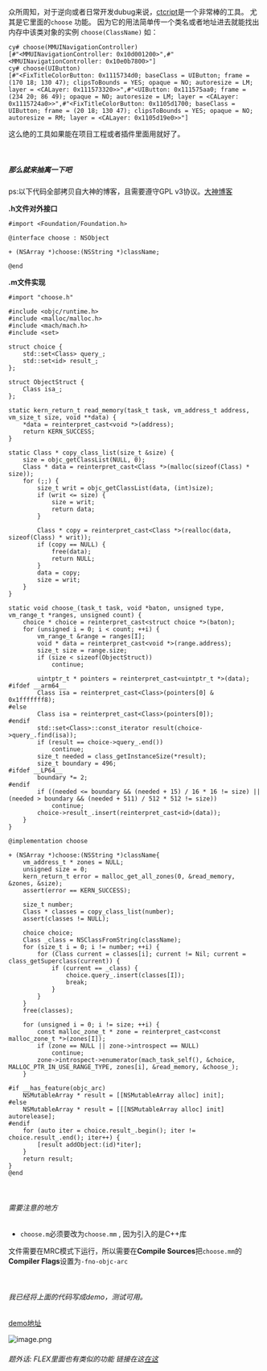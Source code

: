 
众所周知，对于逆向或者日常开发dubug来说，[ctcript](https://www.jianshu.com/p/de0beb21fb52)是一个非常棒的工具。
尤其是它里面的```choose``` 功能。
因为它的用法简单传一个类名或者地址进去就能找出内存中该类对象的实例
```choose(ClassName)```
如：
```
cy# choose(MMUINavigationController)
[#"<MMUINavigationController: 0x10d001200>",#"<MMUINavigationController: 0x10e0b7800>"]
cy# choose(UIButton)
[#"<FixTitleColorButton: 0x1115734d0; baseClass = UIButton; frame = (170 18; 130 47); clipsToBounds = YES; opaque = NO; autoresize = LM; layer = <CALayer: 0x111573320>>",#"<UIButton: 0x111575aa0; frame = (234 20; 86 49); opaque = NO; autoresize = LM; layer = <CALayer: 0x1115724a0>>",#"<FixTitleColorButton: 0x1105d1700; baseClass = UIButton; frame = (20 18; 130 47); clipsToBounds = YES; opaque = NO; autoresize = RM; layer = <CALayer: 0x1105d19e0>>"]
```

这么绝的工具如果能在项目工程或者插件里面用就好了。

<br>

##### 那么就来抽离一下吧
ps:以下代码全部拷贝自大神的博客，且需要遵守GPL v3协议。[大神博客](https://await.moe/2015/07/抽离cycript的choose功能/)

 **.h文件对外接口**
```
#import <Foundation/Foundation.h>

@interface choose : NSObject

+ (NSArray *)choose:(NSString *)className;

@end
```

 **.m文件实现**
```
#import "choose.h"
 
#include <objc/runtime.h>
#include <malloc/malloc.h>
#include <mach/mach.h>
#include <set>
 
struct choice {
    std::set<Class> query_;
    std::set<id> result_;
};

struct ObjectStruct {
    Class isa_;
};

static kern_return_t read_memory(task_t task, vm_address_t address, vm_size_t size, void **data) {
    *data = reinterpret_cast<void *>(address);
    return KERN_SUCCESS;
}

static Class * copy_class_list(size_t &size) {
    size = objc_getClassList(NULL, 0);
    Class * data = reinterpret_cast<Class *>(malloc(sizeof(Class) * size));
    for (;;) {
        size_t writ = objc_getClassList(data, (int)size);
        if (writ <= size) {
            size = writ;
            return data;
        }

        Class * copy = reinterpret_cast<Class *>(realloc(data, sizeof(Class) * writ));
        if (copy == NULL) {
            free(data);
            return NULL;
        }
        data = copy;
        size = writ;
    }
}

static void choose_(task_t task, void *baton, unsigned type, vm_range_t *ranges, unsigned count) {
    choice * choice = reinterpret_cast<struct choice *>(baton);
    for (unsigned i = 0; i < count; ++i) {
        vm_range_t &range = ranges[I];
        void * data = reinterpret_cast<void *>(range.address);
        size_t size = range.size;
        if (size < sizeof(ObjectStruct))
            continue;

        uintptr_t * pointers = reinterpret_cast<uintptr_t *>(data);
#ifdef __arm64__
        Class isa = reinterpret_cast<Class>(pointers[0] & 0x1fffffff8);
#else
        Class isa = reinterpret_cast<Class>(pointers[0]);
#endif
        std::set<Class>::const_iterator result(choice->query_.find(isa));
        if (result == choice->query_.end())
            continue;
        size_t needed = class_getInstanceSize(*result);
        size_t boundary = 496;
#ifdef __LP64__
        boundary *= 2;
#endif
        if ((needed <= boundary && (needed + 15) / 16 * 16 != size) || (needed > boundary && (needed + 511) / 512 * 512 != size))
            continue;
        choice->result_.insert(reinterpret_cast<id>(data));
    }
}

@implementation choose

+ (NSArray *)choose:(NSString *)className{
    vm_address_t * zones = NULL;
    unsigned size = 0;
    kern_return_t error = malloc_get_all_zones(0, &read_memory, &zones, &size);
    assert(error == KERN_SUCCESS);

    size_t number;
    Class * classes = copy_class_list(number);
    assert(classes != NULL);

    choice choice;
    Class _class = NSClassFromString(className);
    for (size_t i = 0; i != number; ++i) {
        for (Class current = classes[i]; current != Nil; current = class_getSuperclass(current)) {
            if (current == _class) {
                choice.query_.insert(classes[I]);
                break;
            }
        }
    }
    free(classes);

    for (unsigned i = 0; i != size; ++i) {
        const malloc_zone_t * zone = reinterpret_cast<const malloc_zone_t *>(zones[I]);
        if (zone == NULL || zone->introspect == NULL)
            continue;
        zone->introspect->enumerator(mach_task_self(), &choice, MALLOC_PTR_IN_USE_RANGE_TYPE, zones[i], &read_memory, &choose_);
    }

#if __has_feature(objc_arc)
    NSMutableArray * result = [[NSMutableArray alloc] init];
#else
    NSMutableArray * result = [[[NSMutableArray alloc] init] autorelease];
#endif
    for (auto iter = choice.result_.begin(); iter != choice.result_.end(); iter++) {
        [result addObject:(id)*iter];
    }
    return result;
}
@end
```

<br>

######  需要注意的地方

- ```choose.m```必须要改为```choose.mm``` , 因为引入的<set>是C++库

文件需要在MRC模式下运行，所以需要在**Compile Sources**把```choose.mm```的**Compiler Flags**设置为```-fno-objc-arc```

<br>

###### 我已经将上面的代码写成demo，测试可用。
[demo地址](https://github.com/sushushu/choose)

![image.png](https://upload-images.jianshu.io/upload_images/741440-81b38748c19d58b2.png?imageMogr2/auto-orient/strip%7CimageView2/2/w/1240)



######  题外话: FLEX里面也有类似的功能  链接在这[在这](https://github.com/Flipboard/FLEX/blob/2a8cdbdb84c45a89ebd48f9caad9c0420609a348/Classes/Utility/FLEXHeapEnumerator.m)

